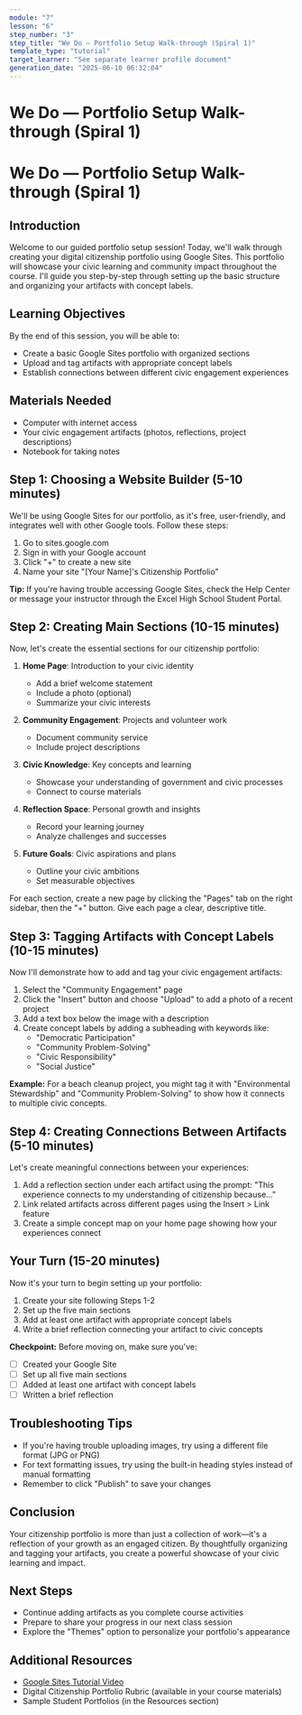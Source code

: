 ```yaml
---
module: "7"
lesson: "6"
step_number: "3"
step_title: "We Do — Portfolio Setup Walk-through (Spiral 1)"
template_type: "tutorial"
target_learner: "See separate learner profile document"
generation_date: "2025-06-10 06:32:04"
---
```


# We Do — Portfolio Setup Walk-through (Spiral 1)

# We Do — Portfolio Setup Walk-through (Spiral 1)

## Introduction
Welcome to our guided portfolio setup session! Today, we'll walk through creating your digital citizenship portfolio using Google Sites. This portfolio will showcase your civic learning and community impact throughout the course. I'll guide you step-by-step through setting up the basic structure and organizing your artifacts with concept labels.

## Learning Objectives
By the end of this session, you will be able to:
- Create a basic Google Sites portfolio with organized sections
- Upload and tag artifacts with appropriate concept labels
- Establish connections between different civic engagement experiences

## Materials Needed
- Computer with internet access
- Your civic engagement artifacts (photos, reflections, project descriptions)
- Notebook for taking notes

## Step 1: Choosing a Website Builder (5-10 minutes)

We'll be using Google Sites for our portfolio, as it's free, user-friendly, and integrates well with other Google tools. Follow these steps:

1. Go to sites.google.com
2. Sign in with your Google account
3. Click "+" to create a new site
4. Name your site "[Your Name]'s Citizenship Portfolio"

**Tip:** If you're having trouble accessing Google Sites, check the Help Center or message your instructor through the Excel High School Student Portal.

## Step 2: Creating Main Sections (10-15 minutes)

Now, let's create the essential sections for our citizenship portfolio:

1. **Home Page**: Introduction to your civic identity
   - Add a brief welcome statement
   - Include a photo (optional)
   - Summarize your civic interests

2. **Community Engagement**: Projects and volunteer work
   - Document community service
   - Include project descriptions

3. **Civic Knowledge**: Key concepts and learning
   - Showcase your understanding of government and civic processes
   - Connect to course materials

4. **Reflection Space**: Personal growth and insights
   - Record your learning journey
   - Analyze challenges and successes

5. **Future Goals**: Civic aspirations and plans
   - Outline your civic ambitions
   - Set measurable objectives

For each section, create a new page by clicking the "Pages" tab on the right sidebar, then the "+" button. Give each page a clear, descriptive title.

## Step 3: Tagging Artifacts with Concept Labels (10-15 minutes)

Now I'll demonstrate how to add and tag your civic engagement artifacts:

1. Select the "Community Engagement" page
2. Click the "Insert" button and choose "Upload" to add a photo of a recent project
3. Add a text box below the image with a description
4. Create concept labels by adding a subheading with keywords like:
   - "Democratic Participation"
   - "Community Problem-Solving"
   - "Civic Responsibility"
   - "Social Justice"

**Example:** For a beach cleanup project, you might tag it with "Environmental Stewardship" and "Community Problem-Solving" to show how it connects to multiple civic concepts.

## Step 4: Creating Connections Between Artifacts (5-10 minutes)

Let's create meaningful connections between your experiences:

1. Add a reflection section under each artifact using the prompt: "This experience connects to my understanding of citizenship because..."
2. Link related artifacts across different pages using the Insert > Link feature
3. Create a simple concept map on your home page showing how your experiences connect

## Your Turn (15-20 minutes)

Now it's your turn to begin setting up your portfolio:

1. Create your site following Steps 1-2
2. Set up the five main sections
3. Add at least one artifact with appropriate concept labels
4. Write a brief reflection connecting your artifact to civic concepts

**Checkpoint:** Before moving on, make sure you've:
- [ ] Created your Google Site
- [ ] Set up all five main sections
- [ ] Added at least one artifact with concept labels
- [ ] Written a brief reflection

## Troubleshooting Tips
- If you're having trouble uploading images, try using a different file format (JPG or PNG)
- For text formatting issues, try using the built-in heading styles instead of manual formatting
- Remember to click "Publish" to save your changes

## Conclusion

Your citizenship portfolio is more than just a collection of work—it's a reflection of your growth as an engaged citizen. By thoughtfully organizing and tagging your artifacts, you create a powerful showcase of your civic learning and impact.

## Next Steps
- Continue adding artifacts as you complete course activities
- Prepare to share your progress in our next class session
- Explore the "Themes" option to personalize your portfolio's appearance

## Additional Resources
- [Google Sites Tutorial Video](https://support.google.com/sites/)
- Digital Citizenship Portfolio Rubric (available in your course materials)
- Sample Student Portfolios (in the Resources section)